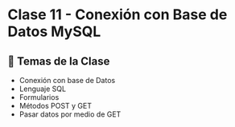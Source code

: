 # Clase 11 - Conexión con Base de Datos MySQL

## 🎯 Temas de la Clase
- Conexión con base de Datos
- Lenguaje SQL
- Formularios
- Métodos POST y GET
- Pasar datos por medio de GET